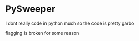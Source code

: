 # PySweeper
I dont really code in python much so the code is pretty garbo

flagging is broken for some reason
